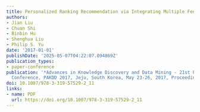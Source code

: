 ```yaml
---
title: Personalized Ranking Recommendation via Integrating Multiple Feedbacks
authors:
- Jian Liu
- Chuan Shi
- Binbin Hu
- Shenghua Liu
- Philip S. Yu
date: '2017-01-01'
publishDate: '2025-05-07T04:22:07.094869Z'
publication_types:
- paper-conference
publication: '*Advances in Knowledge Discovery and Data Mining - 21st Pacific-Asia
  Conference, PAKDD 2017, Jeju, South Korea, May 23-26, 2017, Proceedings, Part II*'
doi: 10.1007/978-3-319-57529-2_11
links:
- name: PDF
  url: https://doi.org/10.1007/978-3-319-57529-2_11
---
```

